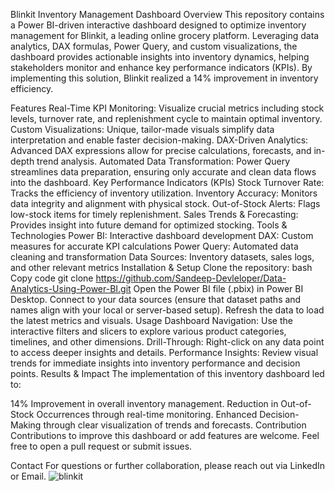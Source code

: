 Blinkit Inventory Management Dashboard
Overview
This repository contains a Power BI-driven interactive dashboard designed to optimize inventory management for Blinkit, a leading online grocery platform. Leveraging data analytics, DAX formulas, Power Query, and custom visualizations, the dashboard provides actionable insights into inventory dynamics, helping stakeholders monitor and enhance key performance indicators (KPIs). By implementing this solution, Blinkit realized a 14% improvement in inventory efficiency.

Features
Real-Time KPI Monitoring: Visualize crucial metrics including stock levels, turnover rate, and replenishment cycle to maintain optimal inventory.
Custom Visualizations: Unique, tailor-made visuals simplify data interpretation and enable faster decision-making.
DAX-Driven Analytics: Advanced DAX expressions allow for precise calculations, forecasts, and in-depth trend analysis.
Automated Data Transformation: Power Query streamlines data preparation, ensuring only accurate and clean data flows into the dashboard.
Key Performance Indicators (KPIs)
Stock Turnover Rate: Tracks the efficiency of inventory utilization.
Inventory Accuracy: Monitors data integrity and alignment with physical stock.
Out-of-Stock Alerts: Flags low-stock items for timely replenishment.
Sales Trends & Forecasting: Provides insight into future demand for optimized stocking.
Tools & Technologies
Power BI: Interactive dashboard development
DAX: Custom measures for accurate KPI calculations
Power Query: Automated data cleaning and transformation
Data Sources: Inventory datasets, sales logs, and other relevant metrics
Installation & Setup
Clone the repository:
bash
Copy code
git clone https://github.com/Sandeep-Devleloper/Data-Analytics-Using-Power-BI.git
Open the Power BI file (.pbix) in Power BI Desktop.
Connect to your data sources (ensure that dataset paths and names align with your local or server-based setup).
Refresh the data to load the latest metrics and visuals.
Usage
Dashboard Navigation: Use the interactive filters and slicers to explore various product categories, timelines, and other dimensions.
Drill-Through: Right-click on any data point to access deeper insights and details.
Performance Insights: Review visual trends for immediate insights into inventory performance and decision points.
Results & Impact
The implementation of this inventory dashboard led to:

14% Improvement in overall inventory management.
Reduction in Out-of-Stock Occurrences through real-time monitoring.
Enhanced Decision-Making through clear visualization of trends and forecasts.
Contribution
Contributions to improve this dashboard or add features are welcome. Feel free to open a pull request or submit issues.

Contact
For questions or further collaboration, please reach out via LinkedIn or Email.
![blinkit](https://github.com/user-attachments/assets/0c5ef36a-bc6c-4327-bb5a-dce6cd1cfa1f)
